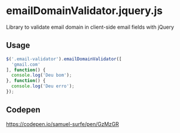 # emailDomainValidator.jquery.js
Library to validate email domain in client-side email fields with jQuery


## Usage
```javascript
$('.email-validator').emailDomainValidator([
  'gmail.com'
], function() {
  console.log('Deu bom');
}, function() {
  console.log('Deu erro');
});
```

## Codepen
https://codepen.io/samuel-surfe/pen/GzMzGR
